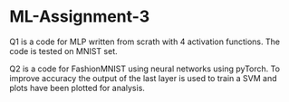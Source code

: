 # ML-Assignment-3

Q1 is a code for MLP written from scrath with 4 activation functions. The code is tested on MNIST set.

Q2 is a code for FashionMNIST using neural networks using pyTorch. To improve accuracy the output of the last layer is used to train a SVM and plots have been plotted for analysis.